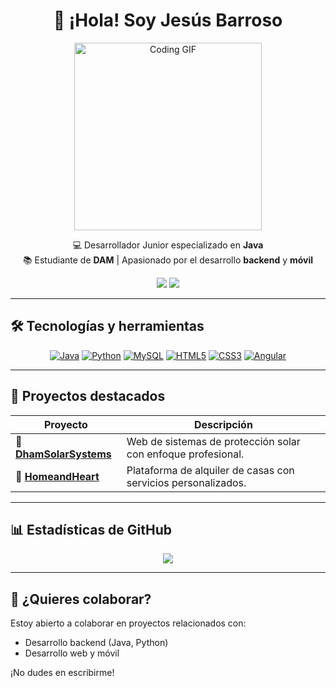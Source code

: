 <h1 align="center">👋 ¡Hola! Soy Jesús Barroso</h1>

<p align="center">
  <img src="https://media.giphy.com/media/LmNwrBhejkK9EFP504/giphy.gif" width="300" alt="Coding GIF"/>
</p>

<p align="center">
  💻 Desarrollador Junior especializado en <strong>Java</strong> <br/>
  📚 Estudiante de <strong>DAM</strong> | Apasionado por el desarrollo <strong>backend</strong> y <strong>móvil</strong>
</p>

<p align="center">
  <a href="https://www.linkedin.com/in/jesus-barroso-bonilla/"><img src="https://img.shields.io/badge/LinkedIn-Jesús_Barroso-blue?style=for-the-badge&logo=linkedin" /></a>
  <a href="mailto:barrosobonillajesus@gmail.com"><img src="https://img.shields.io/badge/Email-Contactar-red?style=for-the-badge&logo=gmail&logoColor=white" /></a>
</p>

---

## 🛠️ Tecnologías y herramientas

<div align="center">

[![Java](https://img.shields.io/badge/Java-ED8B00?style=for-the-badge&logo=java&logoColor=white)](https://www.java.com/)
[![Python](https://img.shields.io/badge/Python-3776AB?style=for-the-badge&logo=python&logoColor=white)](https://www.python.org/)
[![MySQL](https://img.shields.io/badge/MySQL-4479A1?style=for-the-badge&logo=mysql&logoColor=white)](https://www.mysql.com/)
[![HTML5](https://img.shields.io/badge/HTML5-E34F26?style=for-the-badge&logo=html5&logoColor=white)](https://developer.mozilla.org/es/docs/Web/HTML)
[![CSS3](https://img.shields.io/badge/CSS3-1572B6?style=for-the-badge&logo=css3&logoColor=white)](https://developer.mozilla.org/es/docs/Web/CSS)
[![Angular](https://img.shields.io/badge/Angular-DD0031?style=for-the-badge&logo=angular&logoColor=white)](https://angular.io/)


</div>

---

## 🚀 Proyectos destacados

| Proyecto | Descripción |
|----------|-------------|
| 🔧 [**DhamSolarSystems**](https://github.com/JesusBBP/DhamSolarSystems-web) | Web de sistemas de protección solar con enfoque profesional. |
| 🏡 [**HomeandHeart**](https://github.com/JesusBBP/HomeandHeart) | Plataforma de alquiler de casas con servicios personalizados. |

---

## 📊 Estadísticas de GitHub

<p align="center">
  <img src="https://github-readme-stats.vercel.app/api?username=JesusBBP&show_icons=true&theme=dark" />
</p>

---

## 🤝 ¿Quieres colaborar?

Estoy abierto a colaborar en proyectos relacionados con:

- Desarrollo backend (Java, Python)
- Desarrollo web y móvil

¡No dudes en escribirme!
